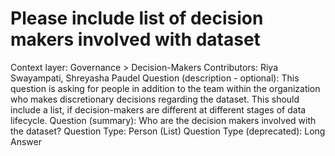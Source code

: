 # Please include list of decision makers involved with dataset

Context layer: Governance > Decision-Makers
Contributors: Riya Swayampati, Shreyasha Paudel
Question (description - optional): This question is asking for people in addition to the team within the organization who makes discretionary decisions regarding the dataset. This should include a list, if decision-makers are different at different stages of data lifecycle.
Question (summary): Who are the decision makers involved with the dataset?
Question Type: Person (List)
Question Type (deprecated): Long Answer